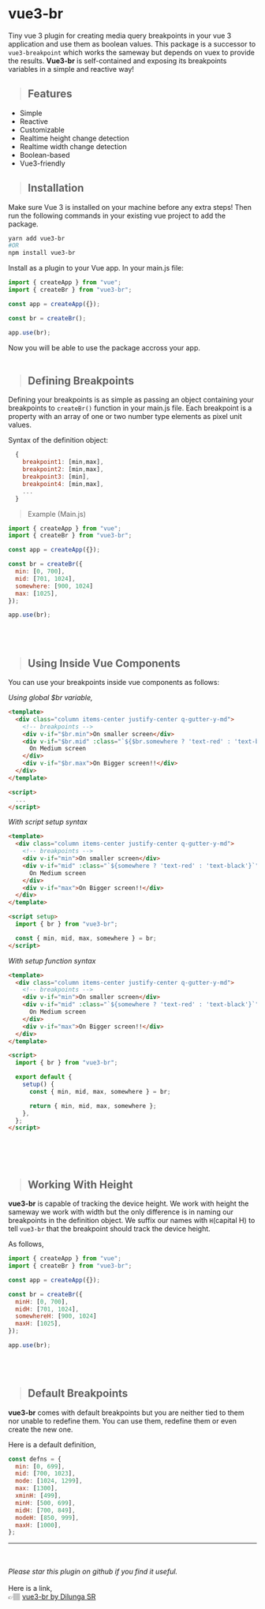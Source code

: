 # vue3-br

Tiny vue 3 plugin for creating media query breakpoints in your vue 3 application and use them as boolean values. This package is a successor to `vue3-breakpoint` which works the sameway but depends on vuex to provide the results. **Vue3-br** is self-contained and exposing its breakpoints variables in a simple and reactive way!

> ## Features

- Simple
- Reactive
- Customizable
- Realtime height change detection
- Realtime width change detection
- Boolean-based
- Vue3-friendly

> ## Installation

Make sure Vue 3 is installed on your machine before any extra steps!
Then run the following commands in your existing vue project to add the package.

```sh
yarn add vue3-br
#OR
npm install vue3-br
```

Install as a plugin to your Vue app. In your main.js file:

```js
import { createApp } from "vue";
import { createBr } from "vue3-br";

const app = createApp({});

const br = createBr();

app.use(br);
```

Now you will be able to use the package accross your app.
<br>
<br>

> ## Defining Breakpoints

Defining your breakpoints is as simple as passing an object containing your breakpoints to `createBr()` function in your main.js file. Each breakpoint is a property with an array of one or two number type elements as pixel unit values.

Syntax of the definition object:

```js
  {
    breakpoint1: [min,max],
    breakpoint2: [min,max],
    breakpoint3: [min],
    breakpoint4: [min,max],
    ...
  }
```

> Example (Main.js)

```js
import { createApp } from "vue";
import { createBr } from "vue3-br";

const app = createApp({});

const br = createBr({
  min: [0, 700],
  mid: [701, 1024],
  somewhere: [900, 1024]
  max: [1025],
});

app.use(br);
```

<br>
<br>

> ## Using Inside Vue Components

You can use your breakpoints inside vue components as follows:

_Using global $br variable,_

```html
<template>
  <div class="column items-center justify-center q-gutter-y-md">
    <!-- breakpoints -->
    <div v-if="$br.min">On smaller screen</div>
    <div v-if="$br.mid" :class="`${$br.somewhere ? 'text-red' : 'text-black'}`">
      On Medium screen
    </div>
    <div v-if="$br.max">On Bigger screen!!</div>
  </div>
</template>

<script>
  ...
</script>
```

_With script setup syntax_

```html
<template>
  <div class="column items-center justify-center q-gutter-y-md">
    <!-- breakpoints -->
    <div v-if="min">On smaller screen</div>
    <div v-if="mid" :class="`${somewhere ? 'text-red' : 'text-black'}`">
      On Medium screen
    </div>
    <div v-if="max">On Bigger screen!!</div>
  </div>
</template>

<script setup>
  import { br } from "vue3-br";

  const { min, mid, max, somewhere } = br;
</script>
```

_With setup function syntax_

```html
<template>
  <div class="column items-center justify-center q-gutter-y-md">
    <!-- breakpoints -->
    <div v-if="min">On smaller screen</div>
    <div v-if="mid" :class="`${somewhere ? 'text-red' : 'text-black'}`">
      On Medium screen
    </div>
    <div v-if="max">On Bigger screen!!</div>
  </div>
</template>

<script>
  import { br } from "vue3-br";

  export default {
    setup() {
      const { min, mid, max, somewhere } = br;

      return { min, mid, max, somewhere };
    },
  };
</script>
```

<br>
<br>
<br>

> ## Working With Height

**vue3-br** is capable of tracking the device height. We work with height the sameway we work with width but the only difference is in naming our breakpoints in the definition object. We suffix our names with `H`(capital H) to tell `vue3-br` that the breakpoint should track the device height.

As follows,

```js
import { createApp } from "vue";
import { createBr } from "vue3-br";

const app = createApp({});

const br = createBr({
  minH: [0, 700],
  midH: [701, 1024],
  somewhereH: [900, 1024]
  maxH: [1025],
});

app.use(br);
```

<br>
<br>

> ## Default Breakpoints

**vue3-br** comes with default breakpoints but you are neither tied to them nor unable to redefine them. You can use them, redefine them or even create the new one.

Here is a default definition,

```js
const defns = {
  min: [0, 699],
  mid: [700, 1023],
  mode: [1024, 1299],
  max: [1300],
  xminH: [499],
  minH: [500, 699],
  midH: [700, 849],
  modeH: [850, 999],
  maxH: [1000],
};
```

---

<br/>
<br/>

<div><em>Please star this plugin on github if you find it useful.</em></div>
<br/>
<div>Here is a link,</div>
&#128073;&#127997; <a href="https://github.com/dilungasr/vue3-br">vue3-br by Dilunga SR</a>
